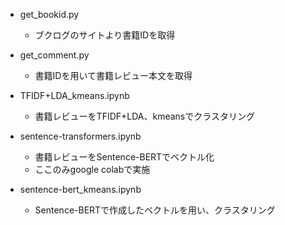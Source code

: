 

- get_bookid.py
    - ブクログのサイトより書籍IDを取得
- get_comment.py
    - 書籍IDを用いて書籍レビュー本文を取得
- TFIDF+LDA_kmeans.ipynb
    - 書籍レビューをTFIDF+LDA、kmeansでクラスタリング
- sentence-transformers.ipynb
    - 書籍レビューをSentence-BERTでベクトル化
    - ここのみgoogle colabで実施

- sentence-bert_kmeans.ipynb
    - Sentence-BERTで作成したベクトルを用い、クラスタリング